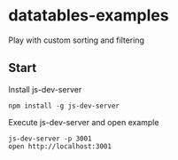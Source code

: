 # datatables-examples
Play with custom sorting and filtering

## Start
Install js-dev-server
```
npm install -g js-dev-server
```
Execute js-dev-server and open example
```
js-dev-server -p 3001
open http://localhost:3001
```

